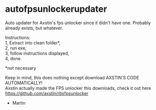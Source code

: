 # autofpsunlockerupdater
 
Auto updater for Axstin's fps unlocker since it didn't have one. 
Probably already exists, but whatever. 

Instructions:  
1, Extract into clean folder*,   
2, run exe,  
3, follow instructions displayed,  
4, done.  

*not necessary

Keep in mind, this does nothing except download AXSTIN'S CODE AUTOMATICALLY!  
Axstin actually made the FPS unlocker this downloads, check it out here https://github.com/axstin/rbxfpsunlocker 

- Martin
